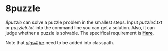 # 8puzzle

*8puzzle* can solve a puzzle problem in the smallest steps. Input *puzzle4.txt* or *puzzle5.txt* into the command line you can get a solution. Also, it can judge whether a puzzle is solvable. The specifical requirement is [**Here**](https://coursera.cs.princeton.edu/algs4/assignments/8puzzle/specification.php).

Note that [*algs4.jar*](../) need to be added into classpath.

